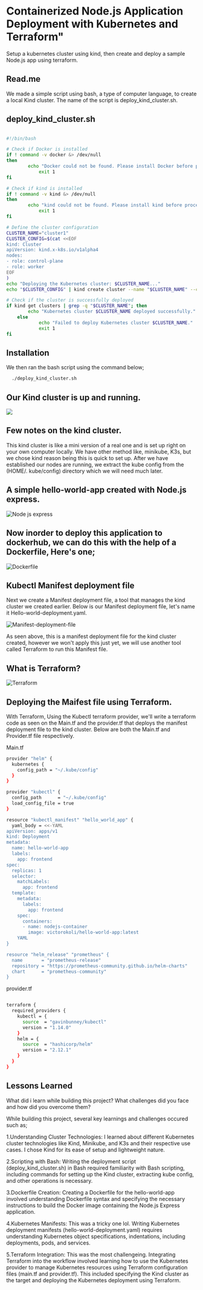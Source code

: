 
# Containerized Node.js Application Deployment with Kubernetes and Terraform"
Setup a kubernetes cluster using kind, then create and deploy a sample Node.js app using terraform. 

## Read.me
We made a simple script using bash, a type of computer language, to create a local Kind cluster. The name of the script is deploy_kind_cluster.sh.
## deploy_kind_cluster.sh

``` bash

#!/bin/bash

# Check if Docker is installed
if ! command -v docker &> /dev/null
then
	    echo "Docker could not be found. Please install Docker before proceeding."
	        exit 1
fi

# Check if kind is installed
if ! command -v kind &> /dev/null
then
	    echo "kind could not be found. Please install kind before proceeding."
	        exit 1
fi

# Define the cluster configuration
CLUSTER_NAME="cluster1"
CLUSTER_CONFIG=$(cat <<EOF
kind: Cluster
apiVersion: kind.x-k8s.io/v1alpha4
nodes:
- role: control-plane
- role: worker
EOF
)                                                                                                                         # Deploy the cluster
echo "Deploying the Kubernetes cluster: $CLUSTER_NAME..."
echo "$CLUSTER_CONFIG" | kind create cluster --name "$CLUSTER_NAME" --config=-

# Check if the cluster is successfully deployed
if kind get clusters | grep -q "$CLUSTER_NAME"; then
	    echo "Kubernetes cluster $CLUSTER_NAME deployed successfully."
    else
	        echo "Failed to deploy Kubernetes cluster $CLUSTER_NAME."
		    exit 1
fi

```
## Installation

We then ran the bash script using the command below;

```bash
  ./deploy_kind_cluster.sh

```
    
## Our Kind cluster is up and running.
![](https://private-user-images.githubusercontent.com/147929336/303326648-e0a18c42-66a6-4dc5-bf39-b08ce63d85a9.jpg?jwt=eyJhbGciOiJIUzI1NiIsInR5cCI6IkpXVCJ9.eyJpc3MiOiJnaXRodWIuY29tIiwiYXVkIjoicmF3LmdpdGh1YnVzZXJjb250ZW50LmNvbSIsImtleSI6ImtleTUiLCJleHAiOjE3MDczOTU3NzYsIm5iZiI6MTcwNzM5NTQ3NiwicGF0aCI6Ii8xNDc5MjkzMzYvMzAzMzI2NjQ4LWUwYTE4YzQyLTY2YTYtNGRjNS1iZjM5LWIwOGNlNjNkODVhOS5qcGc_WC1BbXotQWxnb3JpdGhtPUFXUzQtSE1BQy1TSEEyNTYmWC1BbXotQ3JlZGVudGlhbD1BS0lBVkNPRFlMU0E1M1BRSzRaQSUyRjIwMjQwMjA4JTJGdXMtZWFzdC0xJTJGczMlMkZhd3M0X3JlcXVlc3QmWC1BbXotRGF0ZT0yMDI0MDIwOFQxMjMxMTZaJlgtQW16LUV4cGlyZXM9MzAwJlgtQW16LVNpZ25hdHVyZT01MWI3NzliMDcyMjEyY2QyODQzZjgwNGFlNDZhMDUzNjQwNzVmMGQ3NTI1MGY1YTg2ZWZjOTc3NWVlYjY2YTI4JlgtQW16LVNpZ25lZEhlYWRlcnM9aG9zdCZhY3Rvcl9pZD0wJmtleV9pZD0wJnJlcG9faWQ9MCJ9.RfYI0ETyiy46NMhu7dnElLfzvPpzXDbqc5Xvt-q0QoA)
## Few notes on the kind cluster. 
This kind cluster is like a mini version of a real one and is set up right on your own computer locally. We have other method like, minikube, K3s, but we chose kind reason being this is quick to set up. After we have established our nodes are running, we extract the kube config from the (HOME/. kube/config) directory which we will need much later.
## A simple hello-world-app created with Node.js express.
![Node js express](https://private-user-images.githubusercontent.com/147929336/303331245-d9526232-93ac-477d-aad2-5932f80da1a1.png?jwt=eyJhbGciOiJIUzI1NiIsInR5cCI6IkpXVCJ9.eyJpc3MiOiJnaXRodWIuY29tIiwiYXVkIjoicmF3LmdpdGh1YnVzZXJjb250ZW50LmNvbSIsImtleSI6ImtleTUiLCJleHAiOjE3MDczOTY0NzAsIm5iZiI6MTcwNzM5NjE3MCwicGF0aCI6Ii8xNDc5MjkzMzYvMzAzMzMxMjQ1LWQ5NTI2MjMyLTkzYWMtNDc3ZC1hYWQyLTU5MzJmODBkYTFhMS5wbmc_WC1BbXotQWxnb3JpdGhtPUFXUzQtSE1BQy1TSEEyNTYmWC1BbXotQ3JlZGVudGlhbD1BS0lBVkNPRFlMU0E1M1BRSzRaQSUyRjIwMjQwMjA4JTJGdXMtZWFzdC0xJTJGczMlMkZhd3M0X3JlcXVlc3QmWC1BbXotRGF0ZT0yMDI0MDIwOFQxMjQyNTBaJlgtQW16LUV4cGlyZXM9MzAwJlgtQW16LVNpZ25hdHVyZT03YzQwZDA3MjMwNTk4MjEzZGVlZWIzNjgzYjZlZTgxNWNkOTY2MjYwMTQ0NzBhMGVkNzRjZjIwNmRhYjdmNGFlJlgtQW16LVNpZ25lZEhlYWRlcnM9aG9zdCZhY3Rvcl9pZD0wJmtleV9pZD0wJnJlcG9faWQ9MCJ9.R8zBQaHk-k7_RbghU1jXYNvan8hN3sF2OgoudU_-VTY)
## Now inorder to deploy this application to dockerhub, we can do this with the help of a Dockerfile, Here's one;
![Dockerfile](https://private-user-images.githubusercontent.com/147929336/303336379-7d6401c5-3a80-4c9d-9040-14b80883ce7f.png?jwt=eyJhbGciOiJIUzI1NiIsInR5cCI6IkpXVCJ9.eyJpc3MiOiJnaXRodWIuY29tIiwiYXVkIjoicmF3LmdpdGh1YnVzZXJjb250ZW50LmNvbSIsImtleSI6ImtleTUiLCJleHAiOjE3MDczOTcyNzIsIm5iZiI6MTcwNzM5Njk3MiwicGF0aCI6Ii8xNDc5MjkzMzYvMzAzMzM2Mzc5LTdkNjQwMWM1LTNhODAtNGM5ZC05MDQwLTE0YjgwODgzY2U3Zi5wbmc_WC1BbXotQWxnb3JpdGhtPUFXUzQtSE1BQy1TSEEyNTYmWC1BbXotQ3JlZGVudGlhbD1BS0lBVkNPRFlMU0E1M1BRSzRaQSUyRjIwMjQwMjA4JTJGdXMtZWFzdC0xJTJGczMlMkZhd3M0X3JlcXVlc3QmWC1BbXotRGF0ZT0yMDI0MDIwOFQxMjU2MTJaJlgtQW16LUV4cGlyZXM9MzAwJlgtQW16LVNpZ25hdHVyZT1mMDJiOWM4YzFjMWE1MmNjMzVkZDU2ODM4NjE0MWNiYmNlNGI3YTA3NmEzYWQ3ZWNiYTQxODY5OGIxYWE5MDhiJlgtQW16LVNpZ25lZEhlYWRlcnM9aG9zdCZhY3Rvcl9pZD0wJmtleV9pZD0wJnJlcG9faWQ9MCJ9.0uvMqk_k3DT7QFPrQKEh5sxorx6Z9uG20BIDFjpeIj8)
## Kubectl Manifest deployment file
Next we create a Manifest deployment file, a tool that manages the kind cluster we created earlier. Below is our Manifest deployment file, let's name it Hello-world-deployment.yaml.

![Manifest-deployment-file](https://private-user-images.githubusercontent.com/147929336/303338309-a7a35c9f-f33a-425f-860a-33a8d045fbbd.png?jwt=eyJhbGciOiJIUzI1NiIsInR5cCI6IkpXVCJ9.eyJpc3MiOiJnaXRodWIuY29tIiwiYXVkIjoicmF3LmdpdGh1YnVzZXJjb250ZW50LmNvbSIsImtleSI6ImtleTUiLCJleHAiOjE3MDczOTc3MjksIm5iZiI6MTcwNzM5NzQyOSwicGF0aCI6Ii8xNDc5MjkzMzYvMzAzMzM4MzA5LWE3YTM1YzlmLWYzM2EtNDI1Zi04NjBhLTMzYThkMDQ1ZmJiZC5wbmc_WC1BbXotQWxnb3JpdGhtPUFXUzQtSE1BQy1TSEEyNTYmWC1BbXotQ3JlZGVudGlhbD1BS0lBVkNPRFlMU0E1M1BRSzRaQSUyRjIwMjQwMjA4JTJGdXMtZWFzdC0xJTJGczMlMkZhd3M0X3JlcXVlc3QmWC1BbXotRGF0ZT0yMDI0MDIwOFQxMzAzNDlaJlgtQW16LUV4cGlyZXM9MzAwJlgtQW16LVNpZ25hdHVyZT1lYjIxMjg4ZDFlYzdiYTlhMDAzZTczNzg4MDRiNTMwMGFiZmQ4ZTcwYWNmOTY1M2ExNGYwMjA1MDUxZmQxM2VjJlgtQW16LVNpZ25lZEhlYWRlcnM9aG9zdCZhY3Rvcl9pZD0wJmtleV9pZD0wJnJlcG9faWQ9MCJ9.GtoqDC1JIIGeXo9JVaos875xI4XVzPtMaDeSYu2EGWg)


As seen above, this is a manifest deployment file for the kind cluster created, however we won't apply this just yet, we will use another tool called Terraform to run this Manifest file.

## What is Terraform?
![Terraform](https://private-user-images.githubusercontent.com/147929336/303340183-0f62bcf0-4a9e-481d-b223-5e87ef3c0069.png?jwt=eyJhbGciOiJIUzI1NiIsInR5cCI6IkpXVCJ9.eyJpc3MiOiJnaXRodWIuY29tIiwiYXVkIjoicmF3LmdpdGh1YnVzZXJjb250ZW50LmNvbSIsImtleSI6ImtleTUiLCJleHAiOjE3MDczOTgxNTEsIm5iZiI6MTcwNzM5Nzg1MSwicGF0aCI6Ii8xNDc5MjkzMzYvMzAzMzQwMTgzLTBmNjJiY2YwLTRhOWUtNDgxZC1iMjIzLTVlODdlZjNjMDA2OS5wbmc_WC1BbXotQWxnb3JpdGhtPUFXUzQtSE1BQy1TSEEyNTYmWC1BbXotQ3JlZGVudGlhbD1BS0lBVkNPRFlMU0E1M1BRSzRaQSUyRjIwMjQwMjA4JTJGdXMtZWFzdC0xJTJGczMlMkZhd3M0X3JlcXVlc3QmWC1BbXotRGF0ZT0yMDI0MDIwOFQxMzEwNTFaJlgtQW16LUV4cGlyZXM9MzAwJlgtQW16LVNpZ25hdHVyZT0yZGUwOTk0ZTkzMjAxYTRjNmE3MGNmMDM2OTE2MDYzMDQ1ODM1ZTRhNmZlZjJjYjA5YmE1ZDEyMDcxYWU1MGVlJlgtQW16LVNpZ25lZEhlYWRlcnM9aG9zdCZhY3Rvcl9pZD0wJmtleV9pZD0wJnJlcG9faWQ9MCJ9.3qtITbFHyZfm2BIUwHAIffPCKs2hjHcSpcELzNOrlQQ)






















## Deploying the Maifest file using Terraform.
With Terraform, Using the Kubectl terraform provider, we'll write a terraform code as seen on the Main.tf and the provider.tf that deploys the manifest deployment file to the kind cluster. Below are both the Main.tf and Provider.tf file respectively.

Main.tf

```bash
provider "helm" {
  kubernetes {
    config_path = "~/.kube/config"
  }
}

provider "kubectl" {
  config_path      = "~/.kube/config"
  load_config_file = true
}

resource "kubectl_manifest" "hello_world_app" {
  yaml_body = <<-YAML
apiVersion: apps/v1
kind: Deployment
metadata:
  name: hello-world-app
  labels:
    app: frontend
spec:
  replicas: 1
  selector:
    matchLabels:
      app: frontend
  template:
    metadata:
      labels:
        app: frontend
    spec:
      containers:
      - name: nodejs-container
        image: victorokoli/hello-world-app:latest
    YAML
}

resource "helm_release" "prometheus" {
  name       = "prometheus-release"
  repository = "https://prometheus-community.github.io/helm-charts"
  chart      = "prometheus-community"
}

```

provider.tf

``` bash

terraform {
  required_providers {
    kubectl = {
      source  = "gavinbunney/kubectl"
      version = "1.14.0"
    }
    helm = {
      source  = "hashicorp/helm"
      version = "2.12.1"
    }
  }
}

```
## Lessons Learned

What did i learn while building this project? What challenges did you face and how did you overcome them?

While building this project, several key learnings and challenges occured such as;

1.Understanding Cluster Technologies: I learned about different Kubernetes cluster technologies like Kind, Minikube, and K3s and their respective use cases. I chose Kind for its ease of setup and lightweight nature.

2.Scripting with Bash: Writing the deployment script (deploy_kind_cluster.sh) in Bash required familiarity with Bash scripting, including commands for setting up the Kind cluster, extracting kube config, and other operations is necessary.

3.Dockerfile Creation: Creating a Dockerfile for the hello-world-app involved understanding Dockerfile syntax and specifying the necessary instructions to build the Docker image containing the Node.js Express application.

4.Kubernetes Manifests: This was a tricky one lol. Writing Kubernetes deployment manifests (hello-world-deployment.yaml) requires understanding Kubernetes object specifications, indentations, including deployments, pods, and services.

5.Terraform Integration: This was the most challengeing.  Integrating Terraform into the workflow involved learning how to use the Kubernetes provider to manage Kubernetes resources using Terraform configuration files (main.tf and provider.tf). This included specifying the Kind cluster as the target and deploying the Kubernetes deployment using Terraform.

